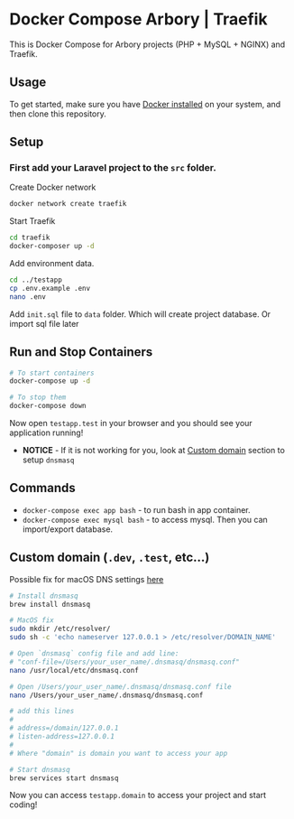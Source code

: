 # Docker Compose Arbory | Traefik

This is Docker Compose for Arbory projects (PHP + MySQL + NGINX) and Traefik.

## Usage

To get started, make sure you have [Docker installed](https://docs.docker.com/get-docker/) on your system, and then clone this repository.

## Setup

### **First add your Laravel project to the `src` folder.**

Create Docker network

```bash
docker network create traefik
```

Start Traefik

```bash
cd traefik
docker-composer up -d
```

Add environment data.

```bash
cd ../testapp
cp .env.example .env
nano .env
```

Add `init.sql` file to `data` folder. Which will create project database. Or import sql file later

## Run and Stop Containers

```bash
# To start containers
docker-compose up -d

# To stop them
docker-compose down
```

Now open `testapp.test` in your browser and you should see your application running!

- **NOTICE** - If it is not working for you, look at [Custom domain](#custom-domain-dev-test-etc) section to setup `dnsmasq`

## Commands

- `docker-compose exec app bash` - to run bash in app container.
- `docker-compose exec mysql bash` - to access mysql. Then you can import/export database.

## Custom domain (`.dev`, `.test`, etc...)

Possible fix for macOS DNS settings [here](https://superuser.com/questions/680005/in-os-x-how-can-i-prepend-127-0-0-1-to-the-list-of-dns-servers-obtained-through)

```bash
# Install dnsmasq
brew install dnsmasq

# MacOS fix
sudo mkdir /etc/resolver/
sudo sh -c 'echo nameserver 127.0.0.1 > /etc/resolver/DOMAIN_NAME'

# Open `dnsmasq` config file and add line:
# "conf-file=/Users/your_user_name/.dnsmasq/dnsmasq.conf"
nano /usr/local/etc/dnsmasq.conf

# Open /Users/your_user_name/.dnsmasq/dnsmasq.conf file
nano /Users/your_user_name/.dnsmasq/dnsmasq.conf

# add this lines
#
# address=/domain/127.0.0.1
# listen-address=127.0.0.1
#
# Where "domain" is domain you want to access your app

# Start dnsmasq
brew services start dnsmasq
```

Now you can access `testapp.domain` to access your project and start coding!

